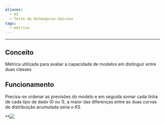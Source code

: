 ```yaml
---
aliases:
  - KS
  - Teste de Kolmogorov-Smirnov
tags:
  - métrica
---
```

---
## Conceito

Métrica utilizada para avaliar a capacidade de modelos em distinguir entre duas classes

## Funcionamento

Precisa-se ordenar as previsões do modelo e em seguida somar cada linha de cada tipo de dado (0 ou 1), a maior das diferenças entre as duas curvas de distribuição acumulada seria o KS

**![](https://lh7-rt.googleusercontent.com/docsz/AD_4nXf2rugdVNVybAA6OBHe0g1i_eAnLVxl-NbPqYuD5ekNb5M7KA4dulLNjRTWDHx-awmSST7V_2wEccd2NijPXMdKY3pZV-2P5kdOLCEC2PDNUABYmMvpcY0A4V3vMQDae3q59raQ7weGtx9Tchk8oTHMuJk?key=FD8xSw8XyBC4bNEqlub46g)